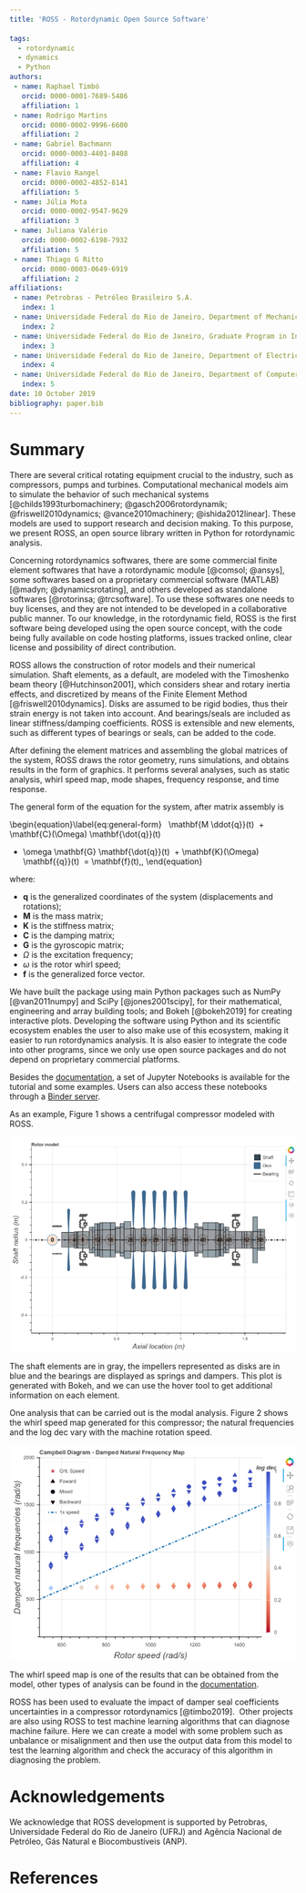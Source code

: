 ```yaml
---
title: 'ROSS - Rotordynamic Open Source Software'

tags:
  - rotordynamic
  - dynamics 
  - Python
authors:
 - name: Raphael Timbó
   orcid: 0000-0001-7689-5486
   affiliation: 1
 - name: Rodrigo Martins
   orcid: 0000-0002-9996-6600
   affiliation: 2
 - name: Gabriel Bachmann
   orcid: 0000-0003-4401-8408
   affiliation: 4
 - name: Flavio Rangel
   orcid: 0000-0002-4852-8141
   affiliation: 5
 - name: Júlia Mota
   orcid: 0000-0002-9547-9629
   affiliation: 3   
 - name: Juliana Valério
   orcid: 0000-0002-6198-7932
   affiliation: 5
 - name: Thiago G Ritto
   orcid: 0000-0003-0649-6919
   affiliation: 2
affiliations:
 - name: Petrobras - Petróleo Brasileiro S.A.
   index: 1
 - name: Universidade Federal do Rio de Janeiro, Department of Mechanical Engineering, Rio de Janeiro, Brazil
   index: 2
 - name: Universidade Federal do Rio de Janeiro, Graduate Program in Informatics, Rio de Janeiro, Brazil
   index: 3
 - name: Universidade Federal do Rio de Janeiro, Department of Electrical Engineering, Rio de Janeiro, Brazil
   index: 4
 - name: Universidade Federal do Rio de Janeiro, Department of Computer Science, Rio de Janeiro, Brazil
   index: 5
date: 10 October 2019
bibliography: paper.bib
---
```


# Summary

There are several critical rotating equipment crucial to the industry, such as compressors,
pumps and turbines.
Computational mechanical models aim to simulate the behavior of such mechanical
systems [@childs1993turbomachinery; @gasch2006rotordynamik; @friswell2010dynamics; @vance2010machinery; @ishida2012linear].
These models are used to support research and decision making. To this purpose, we present ROSS,
an open source library written in Python for rotordynamic analysis.

Concerning rotordynamics softwares, there are some commercial finite element softwares that have a rotordynamic
module [@comsol; @ansys], some softwares based on a proprietary commercial software (MATLAB) [@madyn; @dynamicsrotating],
and others developed as standalone softwares [@rotorinsa; @trcsoftware].
To use these softwares one needs to buy licenses, and they are not intended to be developed in a collaborative public
manner. To our knowledge, in the rotordynamic field, ROSS is the first software being developed using the open source 
concept, with the code being fully available on code hosting platforms, issues tracked online, clear license and 
possibility of direct contribution.

ROSS allows the construction of rotor models and their numerical simulation. Shaft elements, as a default, are
modeled with the Timoshenko beam theory [@Hutchinson2001], which considers shear and rotary inertia effects, and discretized by means of
the Finite Element Method [@friswell2010dynamics]. Disks are assumed to be rigid bodies, thus their strain energy is not taken
into account. And bearings/seals are included as linear stiffness/damping coefficients. ROSS is extensible and new
elements, such as different types of bearings or seals, can be added to the code.

After defining the element matrices and assembling the global matrices of the system, ROSS draws the rotor geometry,
runs simulations, and obtains results in the form of graphics. It performs several analyses, such as static analysis,
whirl speed map, mode shapes, frequency response, and time response.

The general form of the equation for the system, after matrix assembly is

\begin{equation}\label{eq:general-form}
   \mathbf{M \ddot{q}}(t)
  + \mathbf{C}(\Omega) \mathbf{\dot{q}}(t)
  + \omega \mathbf{G} \mathbf{\dot{q}}(t)
  + \mathbf{K}(\Omega) \mathbf{{q}}(t)
  = \mathbf{f}(t)\,,
\end{equation}

where:
- $\textbf{q}$ is the generalized coordinates of the system (displacements and rotations);
- $\mathbf{M}$ is the mass matrix;
- $\mathbf{K}$ is the stiffness matrix;
- $\mathbf{C}$ is the damping matrix;
- $\mathbf{G}$ is the gyroscopic matrix;
- $\Omega$ is the excitation frequency;
- $\omega$ is the rotor whirl speed;
- $\mathbf{f}$ is the generalized force vector.

We have built the package using main Python packages such as NumPy [@van2011numpy] and SciPy [@jones2001scipy],
for their mathematical, engineering and array building tools; and Bokeh [@bokeh2019] for creating interactive plots. 
Developing the software using Python and its scientific ecosystem enables the user to also make use of this ecosystem,
making it easier to run rotordynamics analysis. It is also easier to integrate the code into other programs, since we
only use open source packages and do not depend on proprietary commercial platforms.

Besides the [documentation](https://ross-rotordynamics.github.io/ross-website/), a set of Jupyter Notebooks
is available for the tutorial and some examples. Users can also access these notebooks through a [Binder server](https://mybinder.org/v2/gh/ross-rotordynamics/ross/master).

As an example, Figure 1 shows a centrifugal compressor modeled with ROSS.

![Centrifugal Compressor modeled with ROSS.](rotor_plot.png)

The shaft elements are in gray,
the impellers represented as disks are in blue and the bearings are displayed as springs and dampers. This plot is generated with Bokeh,
and we can use the hover tool to get additional information on each element.

One analysis that can be carried out is the modal analysis. Figure 2 shows the whirl speed map generated for this
compressor; the natural frequencies and the log dec vary with the machine rotation speed.

![Campbell Diagram for the Centrifugal Compressor.](campbell.png)

The whirl speed map is one of the results that can be obtained from the model, other types of analysis can be found
in the [documentation](https://ross-rotordynamics.github.io/ross-website/).

ROSS has been used to evaluate the impact of damper seal coefficients uncertainties in a compressor rotordynamics [@timbo2019]. 
Other projects are also using ROSS to test machine learning algorithms that can diagnose machine failure. Here we can create
a model with some problem such as unbalance or misalignment and then use the output data from this model to test the learning
algorithm and check the accuracy of this algorithm in diagnosing the problem.

# Acknowledgements
We acknowledge that ROSS development is supported by Petrobras, Universidade Federal do Rio de Janeiro (UFRJ) and 
Agência Nacional de Petróleo, Gás Natural e Biocombustíveis (ANP).

# References
